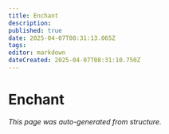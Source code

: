 ```yaml
---
title: Enchant
description: 
published: true
date: 2025-04-07T08:31:13.065Z
tags: 
editor: markdown
dateCreated: 2025-04-07T08:31:10.750Z
---
```


# Enchant

*This page was auto-generated from structure.*
